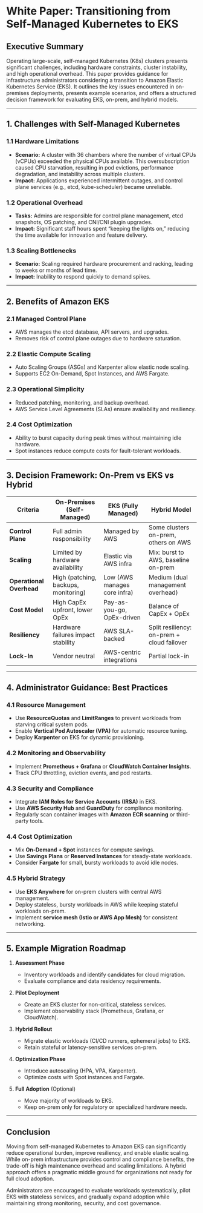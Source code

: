 # White Paper: Transitioning from Self-Managed Kubernetes to EKS

## Executive Summary

Operating large-scale, self-managed Kubernetes (K8s) clusters presents significant challenges, including hardware constraints, cluster instability, and high operational overhead. This paper provides guidance for infrastructure administrators considering a transition to Amazon Elastic Kubernetes Service (EKS). It outlines the key issues encountered in on-premises deployments, presents example scenarios, and offers a structured decision framework for evaluating EKS, on-prem, and hybrid models.

---

## 1. Challenges with Self-Managed Kubernetes

### 1.1 Hardware Limitations

* **Scenario:** A cluster with 36 chambers where the number of virtual CPUs (vCPUs) exceeded the physical CPUs available. This oversubscription caused CPU starvation, resulting in pod evictions, performance degradation, and instability across multiple clusters.
* **Impact:** Applications experienced intermittent outages, and control plane services (e.g., etcd, kube-scheduler) became unreliable.

### 1.2 Operational Overhead

* **Tasks:** Admins are responsible for control plane management, etcd snapshots, OS patching, and CNI/CNI plugin upgrades.
* **Impact:** Significant staff hours spent “keeping the lights on,” reducing the time available for innovation and feature delivery.

### 1.3 Scaling Bottlenecks

* **Scenario:** Scaling required hardware procurement and racking, leading to weeks or months of lead time.
* **Impact:** Inability to respond quickly to demand spikes.

---

## 2. Benefits of Amazon EKS

### 2.1 Managed Control Plane

* AWS manages the etcd database, API servers, and upgrades.
* Removes risk of control plane outages due to hardware saturation.

### 2.2 Elastic Compute Scaling

* Auto Scaling Groups (ASGs) and Karpenter allow elastic node scaling.
* Supports EC2 On-Demand, Spot Instances, and AWS Fargate.

### 2.3 Operational Simplicity

* Reduced patching, monitoring, and backup overhead.
* AWS Service Level Agreements (SLAs) ensure availability and resiliency.

### 2.4 Cost Optimization

* Ability to burst capacity during peak times without maintaining idle hardware.
* Spot instances reduce compute costs for fault-tolerant workloads.

---

## 3. Decision Framework: On-Prem vs EKS vs Hybrid

| Criteria                 | On-Premises (Self-Managed)           | EKS (Fully Managed)          | Hybrid Model                               |
| ------------------------ | ------------------------------------ | ---------------------------- | ------------------------------------------ |
| **Control Plane**        | Full admin responsibility            | Managed by AWS               | Some clusters on-prem, others on AWS       |
| **Scaling**              | Limited by hardware availability     | Elastic via AWS infra        | Mix: burst to AWS, baseline on-prem        |
| **Operational Overhead** | High (patching, backups, monitoring) | Low (AWS manages core infra) | Medium (dual management overhead)          |
| **Cost Model**           | High CapEx upfront, lower OpEx       | Pay-as-you-go, OpEx-driven   | Balance of CapEx + OpEx                    |
| **Resiliency**           | Hardware failures impact stability   | AWS SLA-backed               | Split resiliency: on-prem + cloud failover |
| **Lock-In**              | Vendor neutral                       | AWS-centric integrations     | Partial lock-in                            |

---

## 4. Administrator Guidance: Best Practices

### 4.1 Resource Management

* Use **ResourceQuotas** and **LimitRanges** to prevent workloads from starving critical system pods.
* Enable **Vertical Pod Autoscaler (VPA)** for automatic resource tuning.
* Deploy **Karpenter** on EKS for dynamic provisioning.

### 4.2 Monitoring and Observability

* Implement **Prometheus + Grafana** or **CloudWatch Container Insights**.
* Track CPU throttling, eviction events, and pod restarts.

### 4.3 Security and Compliance

* Integrate **IAM Roles for Service Accounts (IRSA)** in EKS.
* Use **AWS Security Hub** and **GuardDuty** for compliance monitoring.
* Regularly scan container images with **Amazon ECR scanning** or third-party tools.

### 4.4 Cost Optimization

* Mix **On-Demand + Spot** instances for compute savings.
* Use **Savings Plans** or **Reserved Instances** for steady-state workloads.
* Consider **Fargate** for small, bursty workloads to avoid idle nodes.

### 4.5 Hybrid Strategy

* Use **EKS Anywhere** for on-prem clusters with central AWS management.
* Deploy stateless, bursty workloads in AWS while keeping stateful workloads on-prem.
* Implement **service mesh (Istio or AWS App Mesh)** for consistent networking.

---

## 5. Example Migration Roadmap

1. **Assessment Phase**

   * Inventory workloads and identify candidates for cloud migration.
   * Evaluate compliance and data residency requirements.

2. **Pilot Deployment**

   * Create an EKS cluster for non-critical, stateless services.
   * Implement observability stack (Prometheus, Grafana, or CloudWatch).

3. **Hybrid Rollout**

   * Migrate elastic workloads (CI/CD runners, ephemeral jobs) to EKS.
   * Retain stateful or latency-sensitive services on-prem.

4. **Optimization Phase**

   * Introduce autoscaling (HPA, VPA, Karpenter).
   * Optimize costs with Spot instances and Fargate.

5. **Full Adoption** (Optional)

   * Move majority of workloads to EKS.
   * Keep on-prem only for regulatory or specialized hardware needs.

---

## Conclusion

Moving from self-managed Kubernetes to Amazon EKS can significantly reduce operational burden, improve resiliency, and enable elastic scaling. While on-prem infrastructure provides control and compliance benefits, the trade-off is high maintenance overhead and scaling limitations. A hybrid approach offers a pragmatic middle ground for organizations not ready for full cloud adoption.

Administrators are encouraged to evaluate workloads systematically, pilot EKS with stateless services, and gradually expand adoption while maintaining strong monitoring, security, and cost governance.
